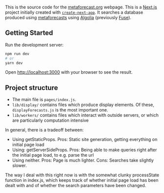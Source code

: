 This is the source code for the [metaforecast.org](https://metaforecast.org/) webpage. This is a [Next.js](https://nextjs.org/) project initially created with [`create-next-app`](https://github.com/vercel/next.js/tree/canary/packages/create-next-app). It searches a database produced using [metaforecasts](https://github.com/QURIresearch/metaforecasts) using [Algolia](https://www.algolia.com/) (previously [Fuse](https://fusejs.io/)). 

## Getting Started

Run the development server:

```bash
npm run dev
# or
yarn dev
```

Open [http://localhost:3000](http://localhost:3000) with your browser to see the result.

## Project structure

- The main file is `pages/index.js`. 
- `lib/display/` contains files which produce display elements. Of these, `displayForecasts.js` is the most important one.
- `lib/workers/` contains files which interact with outside servers, or which are particularly computation intensive

In general, there is a tradeoff between:
- Using getStaticProps. Pros: Static site generation, getting everything on initial page load
- Using: getServerSideProps. Pros: Being able to make queries right after the initial page load, to e.g. parse the url 
- Using neither. Pros: Page is much lighter. Cons: Searches take slightly slower.

The way I deal with this right now is with the somewhat clunky processState function in index.js, which keeps track of whether initial page load has been dealt with and of whether the search parameters have been changed.
